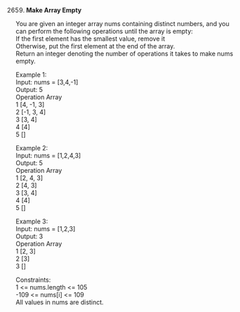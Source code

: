 2659. **Make Array Empty**

You are given an integer array nums containing distinct numbers, and you can perform the following operations until the array is empty:<br>
If the first element has the smallest value, remove it<br>
Otherwise, put the first element at the end of the array.<br>
Return an integer denoting the number of operations it takes to make nums empty.<br>

Example 1:<br>
Input: nums = [3,4,-1]<br>
Output: 5<br>
Operation Array<br>
1 [4, -1, 3]<br>
2 [-1, 3, 4]<br>
3 [3, 4]<br>
4 [4]<br>
5 []<br>

Example 2:<br>
Input: nums = [1,2,4,3]<br>
Output: 5<br>
Operation Array<br>
1 [2, 4, 3]<br>
2 [4, 3]<br>
3 [3, 4]<br>
4 [4]<br>
5 []<br>

Example 3:<br>
Input: nums = [1,2,3]<br>
Output: 3<br>
Operation Array<br>
1 [2, 3]<br>
2 [3]<br>
3 []<br>

Constraints:<br>
1 <= nums.length <= 105<br>
-109 <= nums[i] <= 109<br>
All values in nums are distinct.
